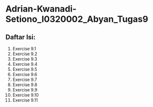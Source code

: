 # Adrian-Kwanadi-Setiono_I0320002_Abyan_Tugas9

## Daftar Isi:
1. Exercise 9.1
2. Exercise 9.2
3. Exercise 9.3
4. Exercise 9.4
5. Exercise 9.5
6. Exercise 9.6
7. Exercise 9.7
8. Exercise 9.8
9. Exercise 9.9
10. Exercise 9.10
11. Exercise 9.11